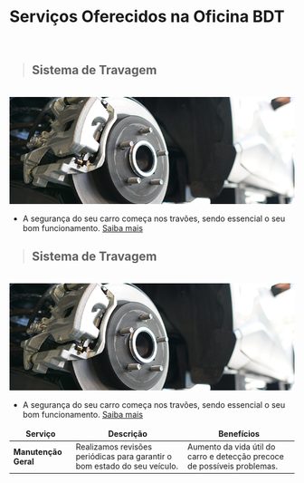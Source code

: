 # Serviços Oferecidos na Oficina BDT

&nbsp;
> ## Sistema de Travagem
&nbsp;
![travoes](../../static/img/travoes.png)

- A segurança do seu carro começa nos travões, sendo essencial o seu bom funcionamento.
[Saiba mais](https://bernardofr71.github.io/site_ADC/servicos_travoes/)

> ## Sistema de Travagem
&nbsp;
![travoes](../../static/img/travoes.png)

- A segurança do seu carro começa nos travões, sendo essencial o seu bom funcionamento.
[Saiba mais](https://bernardofr71.github.io/site_ADC/servicos_travoes/)

<style>
td, th {
border: none!important;
}
</style>

| **Serviço**                 | **Descrição**                                                                                                  | **Benefícios**                                                                                                             |
| --------------------------- | -------------------------------------------------------------------------------------------------------------- | -------------------------------------------------------------------------------------------------------------------------- |
| **Manutenção Geral**        | Realizamos revisões periódicas para garantir o bom estado do seu veículo.                                      | Aumento da vida útil do carro e detecção precoce de possíveis problemas.                                                    |
